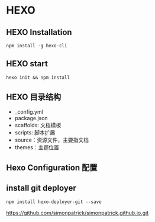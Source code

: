 # HEXO 

## HEXO Installation

```shell
npm install -g hexo-cli
```

## HEXO start

```shell
hexo init && npm install
```

## HEXO 目录结构

- _config.yml
- package.json
- scaffolds: 文档模板
- scripts: 脚本扩展
- source：资源文件，主要指文档
- themes：主题位置

## Hexo Configuration 配置

## install git deployer 

```shell
npm install hexo-deployer-git --save
```

https://github.com/simonpatrick/simonpatrick.github.io.git